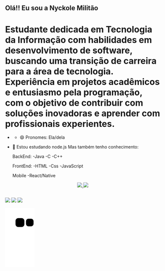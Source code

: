## Olá!! Eu sou a Nyckole Militão
# Estudante dedicada em Tecnologia da Informação com habilidades em desenvolvimento de software, buscando uma transição de carreira para a área de tecnologia. Experiência em projetos acadêmicos e entusiasmo pela programação, com o objetivo de contribuir com soluções inovadoras e aprender com profissionais experientes. 

- - 😄 Pronomes: Ela/dela

- 🌱 Estou estudando node.js
  Mas também tenho conhecimento:

  BackEnd:
  -Java
  -C
  -C++
  

  FrontEnd:
  -HTML
  -Css
  -JavaScript

  Mobile
  -React/Native



<div align="center">
  <a href="https://github.com/NyckoleMilitao">
  <img height="180em" src="https://github-readme-stats.vercel.app/api?username=NyckoleMilitao&show_icons=true&theme=dracula&include_all_commits=true&count_private=true"/>
  <img height="180em" src="https://github-readme-stats.vercel.app/api/top-langs/?username=NyckoleMilitao&layout=compact&langs_count=7&theme=dracula"/>
</div>

##

<div>
 <a href="https://instagram.com/nyckolemilitao27" target="_blank"><img src="https://img.shields.io/badge/-Instagram-%23E4405F?style=for-the-badge&logo=instagram&logoColor=white" target="_blank"></a>
  <a href = "mailto:nyckolemilitao@gmail.com"><img src="https://img.shields.io/badge/-Gmail-%23333?style=for-the-badge&logo=gmail&logoColor=white" target="_blank"></a>
  <a href="https://www.linkedin.com/in/nyckole-milit%C3%A3o-b81556192/" target="_blank"><img src="https://img.shields.io/badge/-LinkedIn-%230077B5?style=for-the-badge&logo=linkedin&logoColor=white" target="_blank">
  
  ![Snake animation](https://github.com/rafaballerini/rafaballerini/blob/output/github-contribution-grid-snake.svg)
  
</div>
